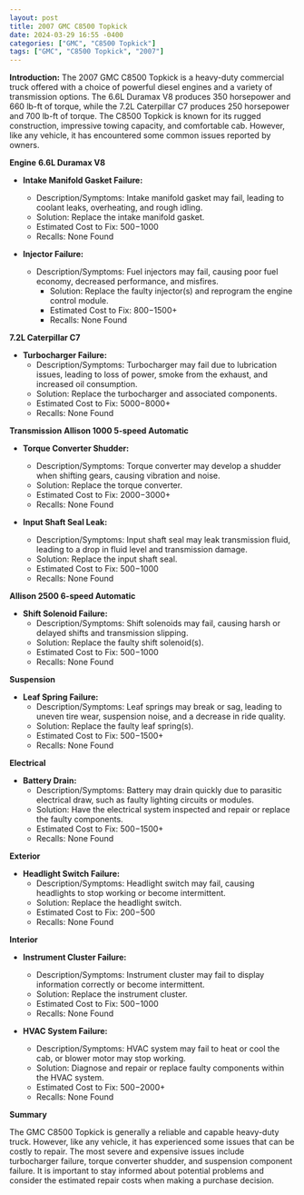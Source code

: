 ```yaml
---
layout: post
title: 2007 GMC C8500 Topkick
date: 2024-03-29 16:55 -0400
categories: ["GMC", "C8500 Topkick"]
tags: ["GMC", "C8500 Topkick", "2007"]
---
```

**Introduction:**
The 2007 GMC C8500 Topkick is a heavy-duty commercial truck offered with a choice of powerful diesel engines and a variety of transmission options. The 6.6L Duramax V8 produces 350 horsepower and 660 lb-ft of torque, while the 7.2L Caterpillar C7 produces 250 horsepower and 700 lb-ft of torque. The C8500 Topkick is known for its rugged construction, impressive towing capacity, and comfortable cab. However, like any vehicle, it has encountered some common issues reported by owners.

**Engine**
**6.6L Duramax V8**

* **Intake Manifold Gasket Failure:**
    * Description/Symptoms: Intake manifold gasket may fail, leading to coolant leaks, overheating, and rough idling.
    * Solution: Replace the intake manifold gasket.
    * Estimated Cost to Fix: $500-$1000
    * Recalls: None Found

* **Injector Failure:**
    * Description/Symptoms: Fuel injectors may fail, causing poor fuel economy, decreased performance, and misfires.
        * Solution: Replace the faulty injector(s) and reprogram the engine control module.
        * Estimated Cost to Fix: $800-$1500+
        * Recalls: None Found

**7.2L Caterpillar C7**

* **Turbocharger Failure:**
    * Description/Symptoms: Turbocharger may fail due to lubrication issues, leading to loss of power, smoke from the exhaust, and increased oil consumption.
    * Solution: Replace the turbocharger and associated components.
    * Estimated Cost to Fix: $5000-$8000+
    * Recalls: None Found

**Transmission**
**Allison 1000 5-speed Automatic**

* **Torque Converter Shudder:**
    * Description/Symptoms: Torque converter may develop a shudder when shifting gears, causing vibration and noise.
    * Solution: Replace the torque converter.
    * Estimated Cost to Fix: $2000-$3000+
    * Recalls: None Found

* **Input Shaft Seal Leak:**
    * Description/Symptoms: Input shaft seal may leak transmission fluid, leading to a drop in fluid level and transmission damage.
    * Solution: Replace the input shaft seal.
    * Estimated Cost to Fix: $500-$1000
    * Recalls: None Found

**Allison 2500 6-speed Automatic**

* **Shift Solenoid Failure:**
    * Description/Symptoms: Shift solenoids may fail, causing harsh or delayed shifts and transmission slipping.
    * Solution: Replace the faulty shift solenoid(s).
    * Estimated Cost to Fix: $500-$1000
    * Recalls: None Found

**Suspension**
* **Leaf Spring Failure:**
    * Description/Symptoms: Leaf springs may break or sag, leading to uneven tire wear, suspension noise, and a decrease in ride quality.
    * Solution: Replace the faulty leaf spring(s).
    * Estimated Cost to Fix: $500-$1500+
    * Recalls: None Found

**Electrical**
* **Battery Drain:**
    * Description/Symptoms: Battery may drain quickly due to parasitic electrical draw, such as faulty lighting circuits or modules.
    * Solution: Have the electrical system inspected and repair or replace the faulty components.
    * Estimated Cost to Fix: $500-$1500+
    * Recalls: None Found

**Exterior**
* **Headlight Switch Failure:**
    * Description/Symptoms: Headlight switch may fail, causing headlights to stop working or become intermittent.
    * Solution: Replace the headlight switch.
    * Estimated Cost to Fix: $200-$500
    * Recalls: None Found

**Interior**
* **Instrument Cluster Failure:**
    * Description/Symptoms: Instrument cluster may fail to display information correctly or become intermittent.
    * Solution: Replace the instrument cluster.
    * Estimated Cost to Fix: $500-$1000
    * Recalls: None Found

* **HVAC System Failure:**
    * Description/Symptoms: HVAC system may fail to heat or cool the cab, or blower motor may stop working.
    * Solution: Diagnose and repair or replace faulty components within the HVAC system.
    * Estimated Cost to Fix: $500-$2000+
    * Recalls: None Found

**Summary**

The GMC C8500 Topkick is generally a reliable and capable heavy-duty truck. However, like any vehicle, it has experienced some issues that can be costly to repair. The most severe and expensive issues include turbocharger failure, torque converter shudder, and suspension component failure. It is important to stay informed about potential problems and consider the estimated repair costs when making a purchase decision.
